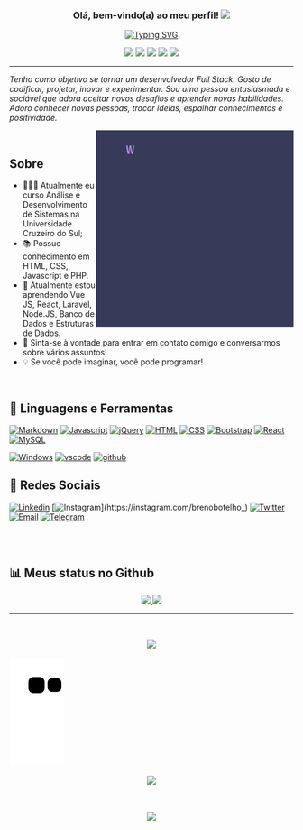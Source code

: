 <h3 align="center">
  Olá, bem-vindo(a) ao meu perfil!
  <img src="https://media.giphy.com/media/hvRJCLFzcasrR4ia7z/giphy.gif" width="28">
</h3>

<!-- https://readme-typing-svg.demolab.com/demo/ -->

<p align="center">
<a href="https://git.io/typing-svg"><img src="https://readme-typing-svg.demolab.com?font=Fira+Code&size=25&duration=8000&pause=1000&color=BC92F7&background=383A5900&center=true&width=1000&lines=Ol%C3%A1%2C+eu+sou+o+Breno!;Tenho+21+anos+e+moro+em+S%C3%A3o+Paulo%2FSP.;Sou+um+Desenvolvedor+Front-End;E+tenho+como+objetivo+me+tornar+um+Desenvolvedor+Full+Stack.;Confira+os+meus+reposit%C3%B3rios+aqui+no+GitHub;E+fique+a+vontade+para+entrar+em+contato+comigo;e+trocarmos+uma+id%C3%A9ia!;Grande+abra%C3%A7o!+%3CDeveloped%2F%3E" alt="Typing SVG" /></a>
</p>

<!-- ICONES REDES SOCIAIS HEADER -->

<p align="center">
<a href="https://facebook.com/BrenooBotelho" target="_blank"><img src="https://img.shields.io/badge/Facebook-1877F2?style=for-the-badge&logo=facebook&logoColor=white" target="_blank"></a>
<a href="https://instagram.com/brenobotelho_" target="_blank"><img src="https://img.shields.io/badge/-Instagram-%23E4405F?style=for-the-badge&logo=instagram&logoColor=white" target="_blank"></a>
<a href="https://discordapp.com/users/811895895461199912/" target="_blank"><img src="https://img.shields.io/badge/Discord-5865F2?style=for-the-badge&logo=discord&logoColor=white" target="_blank"></a>
<a href = "mailto:bsbotelho2@gmail.com"><img src="https://img.shields.io/badge/Gmail-D14836?style=for-the-badge&logo=gmail&logoColor=white" target="_blank"></a>
<a href="https://www.linkedin.com/in/seu-usuário-linkedln-aqui" target="_blank"><img src="https://img.shields.io/badge/-LinkedIn-%230077B5?style=for-the-badge&logo=linkedin&logoColor=white" target="_blank"></a>
</p>
  
<hr />
 
_Tenho como objetivo se tornar um desenvolvedor Full Stack. Gosto de codificar, projetar, inovar e experimentar. Sou uma pessoa entusiasmada e sociável que adora aceitar novos desafios e aprender novas habilidades. Adoro conhecer novas pessoas, trocar ideias, espalhar conhecimentos e positividade._

<img src="./images/message.gif" width="350px" align="right">

<br>

## Sobre

* 👨🏻‍💻 Atualmente eu curso Análise e Desenvolvimento de Sistemas na Universidade Cruzeiro do Sul;
* 📚 Possuo conhecimento em HTML, CSS, Javascript e PHP. 
* 🌱 Atualmente estou aprendendo Vue JS, React, Laravel, Node.JS, Banco de Dados e Estruturas de Dados.
* 💬  Sinta-se à vontade para entrar em contato comigo e conversarmos sobre vários assuntos! 
* 💡 Se você pode imaginar, você pode programar! 

<br>

## 🧰 Linguagens e Ferramentas
[![Markdown](https://img.shields.io/badge/Markdown-000000?style=for-the-badge&logo=markdown&logoColor=white)](#)
[![Javascript](https://img.shields.io/badge/JavaScript-F7DF1E?style=for-the-badge&logo=javascript&logoColor=black)](#)
[![jQuery](https://img.shields.io/badge/jQuery-0769AD?style=for-the-badge&logo=jquery&logoColor=white)](#)
[![HTML](https://img.shields.io/badge/HTML5-E34F26?style=for-the-badge&logo=html5&logoColor=white)](#)
[![CSS](https://img.shields.io/badge/CSS3-1572B6?style=for-the-badge&logo=css3&logoColor=white)](#)
[![Bootstrap](https://img.shields.io/badge/bootstrap-7610F7.svg?&style=for-the-badge&logo=bootstrap&logoColor=fff)](#)
[![React](https://img.shields.io/badge/react-61DAFB.svg?&style=for-the-badge&logo=react&logoColor=fff)](#)
[![MySQL](https://img.shields.io/badge/mysql-blue?style=for-the-badge&logo=MySQL&logoColor=white)](#)

[![Windows](https://camo.githubusercontent.com/41281b9a32f13ac5b9d41ed9bae12c0de662f948f9bf59fd19df354fe49af146/68747470733a2f2f696d672e736869656c64732e696f2f62616467652f57696e646f77732d3030373844363f7374796c653d666f722d7468652d6261646765266c6f676f3d77696e646f7773266c6f676f436f6c6f723d7768697465)](#)
[![vscode](https://img.shields.io/badge/vscode-007ACC.svg?&style=for-the-badge&logo=visual-studio-code&logoColor=fff)](#)
[![github](https://img.shields.io/badge/github-000.svg?&style=for-the-badge&logo=github&logoColor=fff)](#)

## 👾 Redes Sociais


[![Linkedin](https://img.shields.io/badge/LinkedIn-0077B5?style=for-the-badge&logo=linkedin&logoColor=white&link=https://www.linkedin.com/in/breno-botelho/)](https://www.linkedin.com/in/breno-botelho/)
[![Instagram](https://img.shields.io/badge/Instagram-E4405F?style=for-the-badge&logo=instagram&logoColor=white&link=https://instagram.com/brenobotelho_)](https://instagram.com/brenobotelho_)
[![Twitter](https://img.shields.io/badge/Twitter-1DA1F2?style=for-the-badge&logo=twitter&logoColor=white&link=https://twitter.com/botelhobs)](https://twitter.com/botelhobs)
[![Email](https://img.shields.io/badge/Gmail-D14836?style=for-the-badge&logo=gmail&logoColor=white&link=mailto:bsbotelho2@gmail.com)](mailto:bsbotelho2@gmail.com)
[![Telegram](https://img.shields.io/badge/Telegram-2CA5E0?style=for-the-badge&logo=telegram&logoColor=white&link=https://t.me/+5511982717271)](https://t.me/+5511982717271)


<br>
<br>



## 📊 Meus status no Github

<p align="center">
<a href="https://github.com/brenobotelho">
  <img  width="50%" src="https://github-readme-stats-eight-theta.vercel.app/api?username=brenobotelho&show_icons=true&theme=algolia&include_all_commits=true&count_private=true"/>
  <img width="42%" src="https://github-readme-stats-eight-theta.vercel.app/api/top-langs/?username=brenobotelho&layout=compact&langs_count=8&theme=algolia"/>
</a>
</p>

<hr />

<br>

<p align="center">
	<img src="https://spotify-github-profile.vercel.app/api/view?uid=12181824518&cover_image=false&theme=default" />
</p>
  
  ![Snake animation](https://github.com/brenobotelho/brenobotelho/blob/output/github-contribution-grid-snake.svg)
  
  <!-- BRASIL --> 
  <p align="center">
    <a href="#"><img src="https://madewithlove.now.sh/br?heart=true&colorA=%2343bc34&colorB=%23ded70d&template=for-the-badge"></a>
  </p>
  
  <br>
  
  <p align="center"><a href="#"><img src="https://profile-counter.glitch.me/brenobotelho/count.svg"></a></p>
  <!-- BRASIL -->
  
 
  
<!-- https://github.com/DenverCoder1 -->
<!-- [https://github.com/DenverCoder1](https://github.com/anacaroliness9) -->
<!-- https://github.com/clcmo -->
<!-- https://github.com/Candida18 -->
<!-- https://github.com/danielcaballero796 -->
<!-- https://www.alura.com.br/artigos/como-criar-um-readme-para-seu-perfil-github?gclid=EAIaIQobChMIh_u6yJ3J-gIVHkBIAB1cJwdtEAAYASAAEgLun_D_BwE -->
<!-- https://github.com/iuricode/README-template/blob/main/badges/badges.md -->
<!-- https://github.com/coderjojo/creative-profile-readme -->
<!-- https://github.com/DanAzevedo -->

[linkedin]: [https://www.linkedin.com/in/mukul98s/](https://www.linkedin.com/in/breno-botelho-290412157)
[twitter]: https://twitter.com/brenoobotelho
[telegram]:https://t.me/..
[email]: mailto:bsbotelho2@gmail.com
 
  

